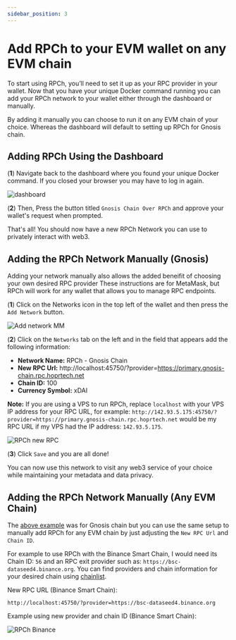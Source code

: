 ```yaml
---
sidebar_position: 3
---
```


# Add RPCh to your EVM wallet on any EVM chain

To start using RPCh, you’ll need to set it up as your RPC provider in your wallet. Now that you have your unique Docker command running you can add your RPCh network to your wallet either through the dashboard or manually.

By adding it manually you can choose to run it on any EVM chain of your choice. Whereas the dashboard will default to setting up RPCh for Gnosis chain.

## Adding RPCh Using the Dashboard

(**1**) Navigate back to the dashboard where you found your unique Docker command. If you closed your browser you may have to log in again.

![dashboard](/img/dashboard.png)

(**2**) Then, Press the button titled `Gnosis Chain Over RPCh` and approve your wallet's request when prompted.

That's all! You should now have a new RPCh Network you can use to privately interact with web3.

## Adding the RPCh Network Manually (Gnosis)

Adding your network manually also allows the added beneifit of choosing your own desired RPC provider These instructions are for MetaMask, but RPCh will work for any wallet that allows you to manage RPC endpoints.

(**1**) Click on the Networks icon in the top left of the wallet and then press the `Add Network` button.

![Add network MM](/img/RPCh-networks.png)

(**2**) Click on the `Networks` tab on the left and in the field that appears add the following information:

- **Network Name:** RPCh - Gnosis Chain
- **New RPC Url:** http://localhost:45750/?provider=https://primary.gnosis-chain.rpc.hoprtech.net
- **Chain ID:** 100
- **Currency Symbol:** xDAI

**Note:** If you are using a VPS to run RPCh, replace `localhost` with your VPS IP address for your RPC URL, for example: `http://142.93.5.175:45750/?provider=https://primary.gnosis-chain.rpc.hoprtech.net` would be my RPC URL if my VPS had the IP address: `142.93.5.175`.

![RPCh new RPC](/img/RPCh-new-RPC.png)

(**3**) Click `Save` and you are all done!

You can now use this network to visit any web3 service of your choice while maintaining your metadata and data privacy. 

## Adding the RPCh Network Manually (Any EVM Chain)

The [above example](./add-RPCh-to-any-EVM-wallet.md#adding-the-rpch-network-manually-gnosis) was for Gnosis chain but you can use the same setup to manually add RPCh for any EVM chain by just adjusting the `New RPC Url` and `Chain ID`.

For example to use RPCh with the Binance Smart Chain, I would need its Chain ID: `56` and an RPC exit provider such as: `https://bsc-dataseed4.binance.org`. You can find providers and chain information for your desired chain using [chainlist](https://chainlist.org/). 

New RPC URL (Binance Smart Chain):

```
http://localhost:45750/?provider=https://bsc-dataseed4.binance.org
```

Example using new provider and chain ID (Binance Smart Chain):

![RPCh Binance](/img/RPCh-over-binance-new-port.png)
